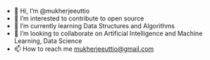 - 👋 Hi, I’m @mukherjeeuttio
- 👀 I’m interested to contribute to open source
- 🌱 I’m currently learning Data Structures and Algorithms
- 💞️ I’m looking to collaborate on Artificial Intelligence and Machine Learning, Data Science
- 📫 How to reach me mukherjeeuttio@gmail.com

<!---
mukherjeeuttio/mukherjeeuttio is a ✨ special ✨ repository because its `README.md` (this file) appears on your GitHub profile.
You can click the Preview link to take a look at your changes.
--->
